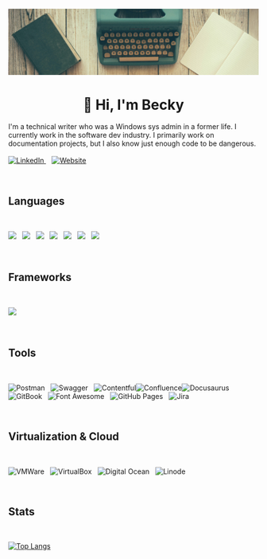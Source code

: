 ![](/images/banner.png)

<h1 style="text-align:center;">👋 Hi, I'm Becky</h1>

I'm a technical writer who was a Windows sys admin in a former life. I currently work in the software dev industry. I primarily work on documentation projects, but I also know just enough code to be dangerous.
<br />
<br />
<a href="https://linkedin.com/in/steelerebecca">
  <img alt="LinkedIn" width="25px" src="https://simpleicons.now.sh/linkedin/495f7e"/>
</a>&nbsp;&nbsp;&nbsp;<a href="https://bit.ly/3PzJaIG"><img src="https://badgen.net/badge/Website/bit.ly%2F3PzJaIG?color=495f7e)" alt="Website"></a>

<br />

## Languages

<br />

![](https://img.shields.io/badge/Markdown-000000?style=for-the-badge&logo=markdown&logoColor=white)&nbsp;&nbsp;&nbsp;![](https://img.shields.io/badge/HTML5-E34F26?style=for-the-badge&logo=html5&logoColor=white)&nbsp;&nbsp;&nbsp;![](https://img.shields.io/badge/CSS3-1572B6?style=for-the-badge&logo=css3&logoColor=white
)&nbsp;&nbsp;&nbsp;![](https://img.shields.io/badge/Sass-CC6699?style=for-the-badge&logo=sass&logoColor=white)&nbsp;&nbsp;&nbsp;![](	https://img.shields.io/badge/JavaScript-323330?style=for-the-badge&logo=javascript&logoColor=F7DF1E)&nbsp;&nbsp;&nbsp;![](https://img.shields.io/badge/json-5E5C5C?style=for-the-badge&logo=json&logoColor=white)&nbsp;&nbsp;&nbsp;![](https://img.shields.io/badge/C%2B%2B-00599C?style=for-the-badge&logo=c%2B%2B&logoColor=white)

<br />

## Frameworks

<br />

![](https://img.shields.io/badge/Bootstrap-563D7C?style=for-the-badge&logo=bootstrap&logoColor=white)

<br />

## Tools

<br />

![Postman](https://img.shields.io/badge/Postman-FF6C37?style=for-the-badge&logo=Postman&logoColor=white)&nbsp;&nbsp;&nbsp;![Swagger](https://img.shields.io/badge/Swagger-85EA2D?style=for-the-badge&logo=Swagger&logoColor=white)&nbsp;&nbsp;&nbsp;![Contentful](https://img.shields.io/badge/Contentful-1773EB)![Confluence](https://img.shields.io/badge/Confluence-0055CC)![Docusaurus](https://img.shields.io/badge/Docusaurus-3ECC5F)![GitBook](https://img.shields.io/badge/GitBook-7B36ED?style=for-the-badge&logo=gitbook&logoColor=white)&nbsp;&nbsp;&nbsp;![Font Awesome](https://img.shields.io/badge/Font_Awesome-339AF0?style=for-the-badge&logo=fontawesome&logoColor=white)&nbsp;&nbsp;&nbsp;![GitHub Pages](https://img.shields.io/badge/GitHub%20Pages-222222?style=for-the-badge&logo=GitHub%20Pages&logoColor=white)&nbsp;&nbsp;&nbsp;![Jira](https://img.shields.io/badge/Jira-0052CC?style=for-the-badge&logo=Jira&logoColor=white)

<br />

## Virtualization & Cloud

<br />

![VMWare](https://img.shields.io/badge/VMware-231f20?style=for-the-badge&logo=VMware&logoColor=white)&nbsp;&nbsp;&nbsp;![VirtualBox](https://img.shields.io/badge/VirtualBox-21416b?style=for-the-badge&logo=VirtualBox&logoColor=white)&nbsp;&nbsp;&nbsp;![Digital Ocean](https://img.shields.io/badge/Digital_Ocean-0080FF?style=for-the-badge&logo=DigitalOcean&logoColor=white)&nbsp;&nbsp;&nbsp;![Linode](https://img.shields.io/badge/Linode-00A95C?style=for-the-badge&logo=Linode&logoColor=white)

<br />

## Stats

<br />

[![Top Langs](https://github-readme-stats.vercel.app/api/top-langs/?username=rsteele6&layout=donut-vertical)](https://github.com/rsteele6/github-readme-stats)
